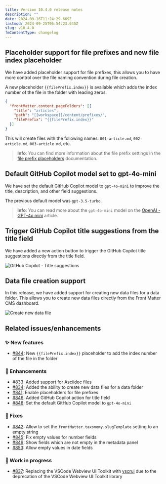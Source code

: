 ```yaml
---
title: Version 10.4.0 release notes
description: ""
date: 2024-09-16T11:24:29.669Z
lastmod: 2024-09-25T06:54:23.645Z
slug: v10.4.0
fmContentType: changelog
---
```


## Placeholder support for file prefixes and new file index placeholder

We have added placeholder support for file prefixes, this allows you to have more control over the
file naming convention during file creation.

A new placeholder `{{filePrefix.index}}` is available which adds
the index number of the file in the folder with leading zeros.

```json {{ "title": "Using the file prefix index placeholder" }}
{
  "frontMatter.content.pageFolders": [{
    "title": "articles",
    "path": "[[workspace]]/content/prefixes/",
    "filePrefix": "{{filePrefix.index}}"
  }]
}
```

This will create files with the following names:
`001-article.md`, `002-article.md`, `003-article.md`, etc.

> **Info**: You can find more information about the file prefix settings in the
> [file prefix placeholders](/docs/content-creation/placeholders#file-prefix-placeholders)
> documentation.

## Default GitHub Copilot model set to gpt-4o-mini

We have set the default GitHub Copilot model to `gpt-4o-mini` to improve
the title, description, and other field suggestions.

The previous default model was `gpt-3.5-turbo`.

> **Info**: You can read more about the `gpt-4o-mini` model on the
> [OpenAI - GPT-4o mini](https://openai.com/index/gpt-4o-mini-advancing-cost-efficient-intelligence/)
> article.

## Trigger GitHub Copilot title suggestions from the title field

We have added a new action button to trigger the GitHub Copilot title suggestions
directly from the title field.

![GitHub Copilot - Title suggestions](/releases/v10.4.0/github-copilot-title-suggestions.webp)

## Data file creation support

In this release, we have added support for creating new data files for a data folder.
This allows you to create new data files directly from the Front Matter CMS dashboard.

![Create new data file](/releases/v10.4.0/empty-data-dashboard.webp)

## Related issues/enhancements

### ✨ New features

- [#844](https://github.com/estruyf/vscode-front-matter/issues/844): New `{{filePrefix.index}}` placeholder to add the index number of the file in the folder

### 🎨 Enhancements

- [#833](https://github.com/estruyf/vscode-front-matter/issues/833): Added support for Asciidoc files
- [#834](https://github.com/estruyf/vscode-front-matter/issues/834): Added the ability to create new data files for a data folder
- [#841](https://github.com/estruyf/vscode-front-matter/issues/841): Enable placeholders for file prefixes
- [#846](https://github.com/estruyf/vscode-front-matter/issues/846): Added GitHub Copilot action for title field
- [#848](https://github.com/estruyf/vscode-front-matter/issues/848): Set the default GitHub Copilot model to `gpt-4o-mini`

### 🐞 Fixes

- [#842](https://github.com/estruyf/vscode-front-matter/issues/842): Allow to set the `frontMatter.taxonomy.slugTemplate` setting to an empty string
- [#845](https://github.com/estruyf/vscode-front-matter/issues/845): Fix empty values for number fields
- [#849](https://github.com/estruyf/vscode-front-matter/issues/849): Show fields which are not empty in the metadata panel
- [#853](https://github.com/estruyf/vscode-front-matter/issues/853): Allow empty values in date fields

### 🚧 Work in progress

- [#837](https://github.com/estruyf/vscode-front-matter/issues/837): Replacing the VSCode Webview UI Toolkit with [vscrui](https://github.com/estruyf/vscrui) due to the deprecation of the VSCode Webview UI Toolkit library
